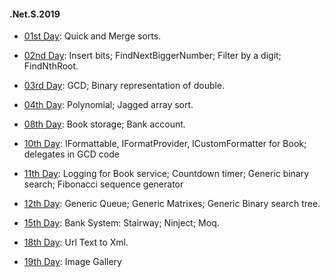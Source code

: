 #### .Net.S.2019

- [01st Day](https://github.com/KirillYushkevich/.Net.S.2019/tree/master/NET.S.2019.Yushkevich.01): Quick and Merge sorts.

- [02nd Day](https://github.com/KirillYushkevich/.Net.S.2019/tree/master/Net.S.2019.Yushkevich.02): Insert bits; FindNextBiggerNumber; Filter by a digit; FindNthRoot.

- [03rd Day](https://github.com/KirillYushkevich/.Net.S.2019/tree/master/NET.S.2019.Yushkevich03):  GCD; Binary representation of double.

- [04th Day](https://github.com/KirillYushkevich/.Net.S.2019/tree/master/NET.S.2019.Yushkevich04): Polynomial; Jagged array sort.

- [08th Day](https://github.com/KirillYushkevich/.Net.S.2019/tree/master/NET.S.2019.Yushkevich08): Book storage; Bank account.

- [10th Day](https://github.com/KirillYushkevich/.Net.S.2019/tree/master/NET.S.2019.Yushkevich10/Day10HomeWork/HomeworkDay10): IFormattable, IFormatProvider, ICustomFormatter for Book; delegates in GCD code

- [11th Day](https://github.com/KirillYushkevich/.Net.S.2019/tree/master/NET.S.2019.Yushkevich11/HomeworkDay11): Logging for Book service; Countdown timer; Generic binary search; Fibonacci sequence generator

- [12th Day](https://github.com/KirillYushkevich/.Net.S.2019/tree/master/NET.S.2019.Yushkevich13/HomeworkDay12): Generic Queue; Generic Matrixes; Generic Binary search tree.

- [15th Day](https://github.com/KirillYushkevich/.Net.S.2019/tree/master/NET.S.2019.Yushkevich15/BankAccount): Bank System: Stairway; Ninject; Moq.

- [18th Day](https://github.com/KirillYushkevich/.Net.S.2019/tree/master/NET.S.2019.Yushkevich18/UrlToXml): Url Text to Xml.

- [19th Day](https://github.com/KirillYushkevich/.Net.S.2019/tree/master/NET.S.2019.Yushkevich19/Gallery): Image Gallery
